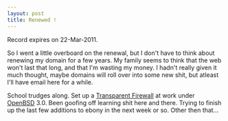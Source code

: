 ```yaml
--- 
layout: post
title: Renewed !
---
```

<p>Record expires on 22-Mar-2011.</p>
<p>So I went a little overboard on the renewal, but I don't have to think about renewing my domain for a few years.  My family seems to think that the web won't last that long, and that I'm wasting my money.  I hadn't really given it much thought, maybe domains will roll over into some new shit, but atleast I'll have email here for a while.</p>
<p>School trudges along.  Set up a <a href="http://www.openlysecure.org/openbsd/how-to/invisible_firewall.html">Transparent Firewall</a> at work under <a href="http://www.openbsd.org">OpenBSD</a> 3.0.  Been goofing off learning shit here and there.  Trying to finish up the last few additions to ebony in the next week or so.  Other then that...
